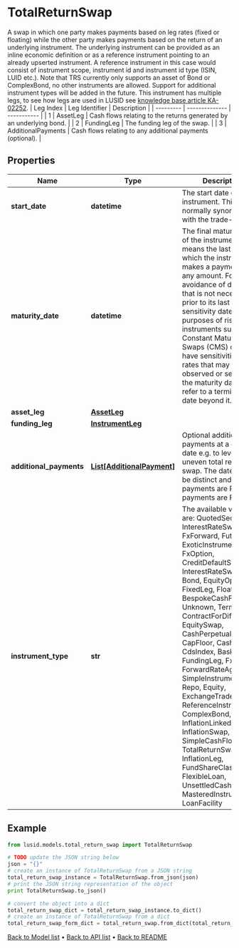 # TotalReturnSwap

A swap in which one party makes payments based on leg rates (fixed or floating) while the other party makes payments based on the return of an underlying instrument.  The underlying instrument can be provided as an inline economic definition or as a reference instrument pointing to an already upserted instrument.  A reference instrument in this case would consist of instrument scope, instrument id and instrument id type (ISIN, LUID etc.).                Note that TRS currently only supports an asset of Bond or ComplexBond, no other instruments are allowed.  Support for additional instrument types will be added in the future.                This instrument has multiple legs, to see how legs are used in LUSID see [knowledge base article KA-02252](https://support.lusid.com/knowledgebase/article/KA-02252).                | Leg Index | Leg Identifier | Description |  | --------- | -------------- | ----------- |  | 1 | AssetLeg | Cash flows relating to the returns generated by an underlying bond. |  | 2 | FundingLeg | The funding leg of the swap. |  | 3 | AdditionalPayments | Cash flows relating to any additional payments (optional). |

## Properties
Name | Type | Description | Notes
------------ | ------------- | ------------- | -------------
**start_date** | **datetime** | The start date of the instrument. This is normally synonymous with the trade-date. | 
**maturity_date** | **datetime** | The final maturity date of the instrument. This means the last date on which the instruments makes a payment of any amount.  For the avoidance of doubt, that is not necessarily prior to its last sensitivity date for the purposes of risk; e.g. instruments such as  Constant Maturity Swaps (CMS) often have sensitivities to rates that may well be observed or set prior to the maturity date, but refer to a termination date beyond it. | 
**asset_leg** | [**AssetLeg**](AssetLeg.md) |  | 
**funding_leg** | [**InstrumentLeg**](InstrumentLeg.md) |  | 
**additional_payments** | [**List[AdditionalPayment]**](AdditionalPayment.md) | Optional additional payments at a given date e.g. to level off an uneven total return swap.  The dates must be distinct and either all payments are Pay or all payments are Receive. | [optional] 
**instrument_type** | **str** | The available values are: QuotedSecurity, InterestRateSwap, FxForward, Future, ExoticInstrument, FxOption, CreditDefaultSwap, InterestRateSwaption, Bond, EquityOption, FixedLeg, FloatingLeg, BespokeCashFlowsLeg, Unknown, TermDeposit, ContractForDifference, EquitySwap, CashPerpetual, CapFloor, CashSettled, CdsIndex, Basket, FundingLeg, FxSwap, ForwardRateAgreement, SimpleInstrument, Repo, Equity, ExchangeTradedOption, ReferenceInstrument, ComplexBond, InflationLinkedBond, InflationSwap, SimpleCashFlowLoan, TotalReturnSwap, InflationLeg, FundShareClass, FlexibleLoan, UnsettledCash, Cash, MasteredInstrument, LoanFacility | 

## Example

```python
from lusid.models.total_return_swap import TotalReturnSwap

# TODO update the JSON string below
json = "{}"
# create an instance of TotalReturnSwap from a JSON string
total_return_swap_instance = TotalReturnSwap.from_json(json)
# print the JSON string representation of the object
print TotalReturnSwap.to_json()

# convert the object into a dict
total_return_swap_dict = total_return_swap_instance.to_dict()
# create an instance of TotalReturnSwap from a dict
total_return_swap_form_dict = total_return_swap.from_dict(total_return_swap_dict)
```
[Back to Model list](../README.md#documentation-for-models) &#8226; [Back to API list](../README.md#documentation-for-api-endpoints) &#8226; [Back to README](../README.md)


